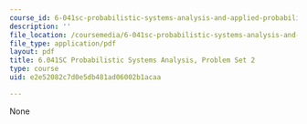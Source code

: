 ```yaml
---
course_id: 6-041sc-probabilistic-systems-analysis-and-applied-probability-fall-2013
description: ''
file_location: /coursemedia/6-041sc-probabilistic-systems-analysis-and-applied-probability-fall-2013/e2e52082c7d0e5db481ad06002b1acaa_MIT6_041SCF13_assn02.pdf
file_type: application/pdf
layout: pdf
title: 6.041SC Probabilistic Systems Analysis, Problem Set 2
type: course
uid: e2e52082c7d0e5db481ad06002b1acaa

---
```

None